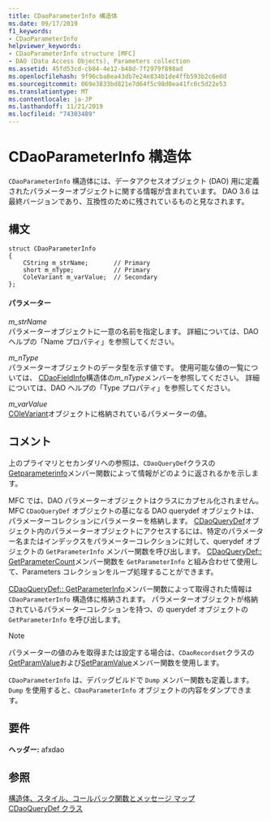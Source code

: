 ```yaml
---
title: CDaoParameterInfo 構造体
ms.date: 09/17/2019
f1_keywords:
- CDaoParameterInfo
helpviewer_keywords:
- CDaoParameterInfo structure [MFC]
- DAO (Data Access Objects), Parameters collection
ms.assetid: 45fd53cd-cb84-4e12-b48d-7f2979f898ad
ms.openlocfilehash: 9f96cba8ea43db7e24e834b1de4ffb593b2c6e0d
ms.sourcegitcommit: 069e3833bd821e7d64f5c98d0ea41fc0c5d22e53
ms.translationtype: MT
ms.contentlocale: ja-JP
ms.lasthandoff: 11/21/2019
ms.locfileid: "74303489"
---
```

# <a name="cdaoparameterinfo-structure"></a>CDaoParameterInfo 構造体

`CDaoParameterInfo` 構造体には、データアクセスオブジェクト (DAO) 用に定義されたパラメーターオブジェクトに関する情報が含まれています。 DAO 3.6 は最終バージョンであり、互換性のために残されているものと見なされます。

## <a name="syntax"></a>構文

```
struct CDaoParameterInfo
{
    CString m_strName;       // Primary
    short m_nType;           // Primary
    ColeVariant m_varValue;  // Secondary
};
```

#### <a name="parameters"></a>パラメーター

*m_strName*<br/>
パラメーターオブジェクトに一意の名前を指定します。 詳細については、DAO ヘルプの「Name プロパティ」を参照してください。

*m_nType*<br/>
パラメーターオブジェクトのデータ型を示す値です。 使用可能な値の一覧については、 [CDaoFieldInfo](../../mfc/reference/cdaofieldinfo-structure.md)構造体の*m_nType*メンバーを参照してください。 詳細については、DAO ヘルプの「Type プロパティ」を参照してください。

*m_varValue*<br/>
[COleVariant](../../mfc/reference/colevariant-class.md)オブジェクトに格納されているパラメーターの値。

## <a name="remarks"></a>コメント

上のプライマリとセカンダリへの参照は、`CDaoQueryDef`クラスの[Getparameterinfo](../../mfc/reference/cdaoquerydef-class.md#getparameterinfo)メンバー関数によって情報がどのように返されるかを示します。

MFC では、DAO パラメーターオブジェクトはクラスにカプセル化されません。 MFC `CDaoQueryDef` オブジェクトの基になる DAO querydef オブジェクトは、パラメーターコレクションにパラメーターを格納します。 [CDaoQueryDef](../../mfc/reference/cdaoquerydef-class.md)オブジェクト内のパラメーターオブジェクトにアクセスするには、特定のパラメーター名またはインデックスをパラメーターコレクションに対して、querydef オブジェクトの `GetParameterInfo` メンバー関数を呼び出します。 [CDaoQueryDef:: GetParameterCount](../../mfc/reference/cdaoquerydef-class.md#getparametercount)メンバー関数を `GetParameterInfo` と組み合わせて使用して、Parameters コレクションをループ処理することができます。

[CDaoQueryDef:: GetParameterInfo](../../mfc/reference/cdaoquerydef-class.md#getparameterinfo)メンバー関数によって取得された情報は `CDaoParameterInfo` 構造体に格納されます。 パラメーターオブジェクトが格納されているパラメーターコレクションを持つ、の querydef オブジェクトの `GetParameterInfo` を呼び出します。

> [!NOTE]
>  パラメーターの値のみを取得または設定する場合は、`CDaoRecordset`クラスの[GetParamValue](../../mfc/reference/cdaorecordset-class.md#getparamvalue)および[SetParamValue](../../mfc/reference/cdaorecordset-class.md#setparamvalue)メンバー関数を使用します。

`CDaoParameterInfo` は、デバッグビルドで `Dump` メンバー関数も定義します。 `Dump` を使用すると、`CDaoParameterInfo` オブジェクトの内容をダンプできます。

## <a name="requirements"></a>要件

**ヘッダー:** afxdao

## <a name="see-also"></a>参照

[構造体、スタイル、コールバック関数とメッセージ マップ](../../mfc/reference/structures-styles-callbacks-and-message-maps.md)<br/>
[CDaoQueryDef クラス](../../mfc/reference/cdaoquerydef-class.md)
